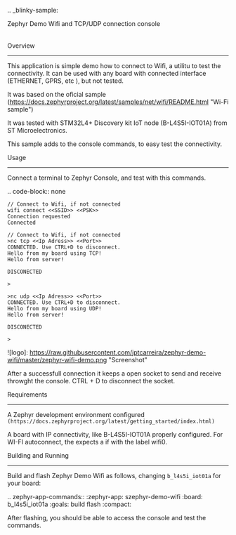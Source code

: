 .. _blinky-sample:

Zephyr Demo Wifi and TCP/UDP connection console
######

Overview
********

This application is simple demo how to connect to Wifi, a  utilitu to test the connectivity.
It can be used with any board with connected interface (ETHERNET, GPRS, etc ), but not tested.

It was based on the oficial sample (https://docs.zephyrproject.org/latest/samples/net/wifi/README.html "Wi-Fi sample")

It was tested with  STM32L4+ Discovery kit IoT node (B-L4S5I-IOT01A) from 
ST Microelectronics.

This sample adds to the console commands, to easy test the connectivity.

Usage
********

Connect a terminal to Zephyr Console, and test with this commands.

.. code-block:: none

	// Connect to Wifi, if not connected
	wifi connect <<SSID>> <<PSK>>
	Connection requested
	Connected

	// Connect to Wifi, if not connected
	>nc tcp <<Ip Adress>> <<Port>>
	CONNECTED. Use CTRL+D to disconnect.
	Hello from my board using TCP!
	Hello from server!
	
	DISCONECTED
	
	>
	
	>nc udp <<Ip Adress>> <<Port>>
	CONNECTED. Use CTRL+D to disconnect.
	Hello from my board using UDP!
	Hello from server!

	DISCONECTED
	
	>
	
![logo]: https://raw.githubusercontent.com/jptcarreira/zephyr-demo-wifi/master/zephyr-wifi-demo.png "Screenshot"	


After a successfull connection it keeps a open socket to send and receive throwght the console.
CTRL + D to disconnect the socket.


Requirements
************

A Zephyr development environment configured 
``(https://docs.zephyrproject.org/latest/getting_started/index.html)``

A board with IP connectivity, like B-L4S5I-IOT01A properly configured.
For WI-FI autoconnect, the expects a if with the label wifi0.


Building and Running
********************

Build and flash Zephyr Demo Wifi as follows, changing ``b_l4s5i_iot01a`` for your board:

.. zephyr-app-commands::
   :zephyr-app: szephyr-demo-wifi
   :board: b_l4s5i_iot01a
   :goals: build flash
   :compact:

After flashing, you should be able to access the console and test the commands.


